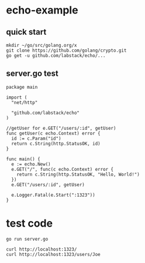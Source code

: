# echo-example
## quick start

    mkdir ~/go/src/golang.org/x
    git clone https://github.com/golang/crypto.git
    go get -u github.com/labstack/echo/...
    
## server.go test

    package main

    import (
      "net/http"

      "github.com/labstack/echo"
    )

    //getUser for e.GET("/users/:id", getUser)
    func getUser(c echo.Context) error {
      id := c.Param("id")
      return c.String(http.StatusOK, id)
    }

    func main() {
      e := echo.New()
      e.GET("/", func(c echo.Context) error {
        return c.String(http.StatusOK, "Hello, World!")
      })
      e.GET("/users/:id", getUser)

      e.Logger.Fatal(e.Start(":1323"))
    }
    
# test code

    go run server.go
    
    curl http://localhost:1323/
    curl http://localhost:1323/users/Joe
